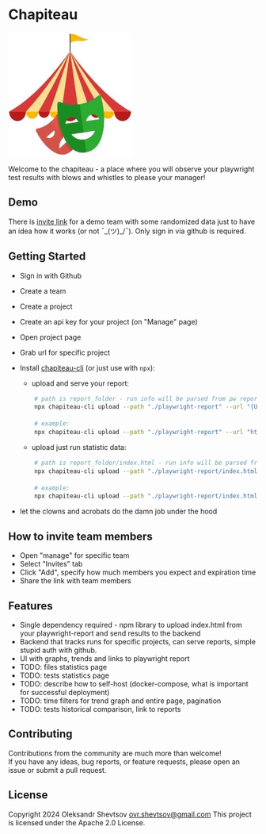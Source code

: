 # Chapiteau

<img src="./public/logo.jpg" width="250" height="250">

Welcome to the chapiteau - a place where you will observe your playwright test results with blows and whistles to please your manager!

## Demo

There is [invite link](https://chapiteau.shelex.dev/api/teams/a6d130d8-f180-460c-ba0e-5419ddddb0cb/invite/df96f2c2-1b84-4d2e-89a1-3da0252151c1) for a demo team with some randomized data just to have an idea how it works (or not ¯\_(ツ)\_/¯). Only sign in via github is required.

## Getting Started

-   Sign in with Github
-   Create a team
-   Create a project
-   Create an api key for your project (on "Manage" page)
-   Open project page
-   Grab url for specific project
-   Install [chapiteau-cli](https://www.npmjs.com/package/chapiteau-cli) (or just use with `npx`):

    -   upload and serve your report:

    ```bash
        # path is report_folder - run info will be parsed from pw report html file, and report will be saved and served
        npx chapiteau-cli upload --path "./playwright-report" --url "{URL_FROM_PROJECT_PAGE}" --auth "{PROJECT_API_KEY}" --build-url "{CI_BUILD_URL_OPTIONAL}" --build-name "{CI_BUILD_NAME_OPTIONAL}"

        # example:
        npx chapiteau-cli upload --path "./playwright-report" --url "https://chapiteau.shelex.dev/api/teams/870ddb60-b3ac-4bea-8f83-94c2d6577650/5d2f0dcb-4c4c-49f5-b14d-28b689c5fd54" --auth "fb8c36be-5923-4bae-bcc3-3a16090c9561"
    ```

    -   upload just run statistic data:

    ```bash
        # path is report_folder/index.html - run info will be parsed from pw report html file
        npx chapiteau-cli upload --path "./playwright-report/index.html" --url "{URL_FROM_PROJECT_PAGE}" --auth "{PROJECT_API_KEY}" --build-url "{CI_BUILD_URL_OPTIONAL}" --build-name "{CI_BUILD_NAME_OPTIONAL}" --report-url "{LINK_TO_HOSTED_REPORT}"

        # example:
        npx chapiteau-cli upload --path "./playwright-report/index.html" --url "https://chapiteau.shelex.dev/api/teams/870ddb60-b3ac-4bea-8f83-94c2d6577650/5d2f0dcb-4c4c-49f5-b14d-28b689c5fd54" --auth "fb8c36be-5923-4bae-bcc3-3a16090c9561" --report-url "https://shelex.github.io/pw-tests-with-gh-pages/5"
    ```

-   let the clowns and acrobats do the damn job under the hood

## How to invite team members

-   Open "manage" for specific team
-   Select "Invites" tab
-   Click "Add", specify how much members you expect and expiration time
-   Share the link with team members

## Features

-   Single dependency required - npm library to upload index.html from your playwright-report and send results to the backend
-   Backend that tracks runs for specific projects, can serve reports, simple stupid auth with github.
-   UI with graphs, trends and links to playwright report
-   TODO: files statistics page
-   TODO: tests statistics page
-   TODO: describe how to self-host (docker-compose, what is important for successful deployment)
-   TODO: time filters for trend graph and entire page, pagination
-   TODO: tests historical comparison, link to reports

## Contributing

Contributions from the community are much more than welcome!  
If you have any ideas, bug reports, or feature requests, please open an issue or submit a pull request.

## License

Copyright 2024 Oleksandr Shevtsov ovr.shevtsov@gmail.com
This project is licensed under the Apache 2.0 License.
